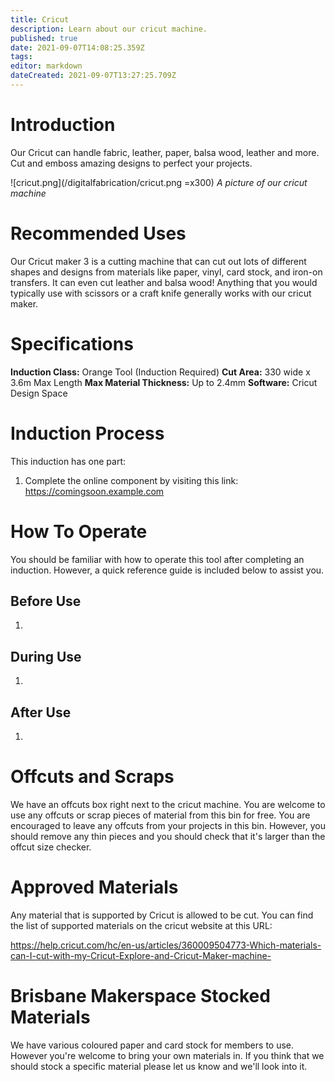 ```yaml
---
title: Cricut
description: Learn about our cricut machine.
published: true
date: 2021-09-07T14:08:25.359Z
tags: 
editor: markdown
dateCreated: 2021-09-07T13:27:25.709Z
---
```


# Introduction
Our Cricut can handle fabric, leather, paper, balsa wood, leather and more. Cut and emboss amazing designs to perfect your projects.

![cricut.png](/digitalfabrication/cricut.png =x300)
*A picture of our cricut machine*

# Recommended Uses
Our Cricut maker 3 is a cutting machine that can cut out lots of different shapes and designs from materials like paper, vinyl, card stock, and iron-on transfers. It can even cut leather and balsa wood! Anything that you would typically use with scissors or a craft knife generally works with our cricut maker.

# Specifications
**Induction Class:** Orange Tool (Induction Required)
**Cut Area:** 330 wide x 3.6m Max Length
**Max Material Thickness:** Up to 2.4mm
**Software:** Cricut Design Space

# Induction Process
This induction has one part:

1. Complete the online component by visiting this link: https://comingsoon.example.com

# How To Operate
You should be familiar with how to operate this tool after completing an induction. However, a quick reference guide is included below to assist you.

## Before Use
1. 

## During Use
1. 

## After Use
1. 

# Offcuts and Scraps
We have an offcuts box right next to the cricut machine. You are welcome to use any offcuts or scrap pieces of material from this bin for free. You are encouraged to leave any offcuts from your projects in this bin. However, you should remove any thin pieces and you should check that it's larger than the offcut size checker.

# Approved Materials
Any material that is supported by Cricut is allowed to be cut. You can find the list of supported materials on the cricut website at this URL: 

https://help.cricut.com/hc/en-us/articles/360009504773-Which-materials-can-I-cut-with-my-Cricut-Explore-and-Cricut-Maker-machine-

# Brisbane Makerspace Stocked Materials
We have various coloured paper and card stock for members to use. However you're welcome to bring your own materials in. If you think that we should stock a specific material please let us know and we'll look into it.